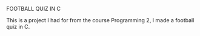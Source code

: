 FOOTBALL QUIZ IN C

This is a project I had for from the course Programming 2, I made a football quiz in C.
